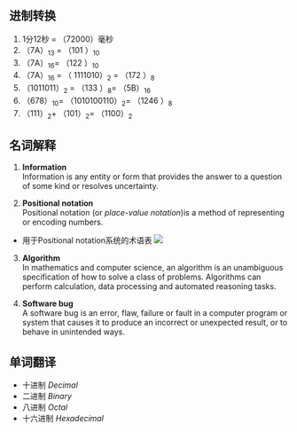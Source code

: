 ## 进制转换
1. 1分12秒 = （72000）毫秒
2. （7A）<sub>13</sub> = （101 ）<sub>10</sub>
3. （7A）<sub>16</sub>= （122 ）<sub>10</sub>
4. （7A）<sub>16</sub> = （ 1111010）<sub>2</sub> = （172 ）<sub>8</sub>
5. （1011011）<sub>2</sub> = （133 ）<sub>8</sub>= （5B）<sub>16</sub>
6. （678）<sub>10</sub>= （1010100110）<sub>2</sub>= （1246 ）<sub>8</sub>
7. （111）<sub>2</sub>+ （101）<sub>2</sub>= （1100）<sub>2</sub>

## 名词解释
1. **Information**  
Information is any entity or form that provides the answer to a question of some kind or resolves uncertainty. 

2. **Positional notation**  
Positional notation (or *place-value notation*)is a method of representing or encoding numbers.  
* 用于Positional notation系统的术语表
![](https://upload.wikimedia.org/wikipedia/commons/thumb/7/78/Positional_notation_glossary-en.svg/450px-Positional_notation_glossary-en.svg.png)

3. **Algorithm**  
In mathematics and computer science, an algorithm is an unambiguous specification of how to solve a class of problems. Algorithms can perform calculation, data processing and automated reasoning tasks.

4. **Software bug**  
A software bug is an error, flaw, failure or fault in a computer program or system that causes it to produce an incorrect or unexpected result, or to behave in unintended ways.

## 单词翻译
* 十进制 *Decimal*
* 二进制 *Binary*
* 八进制 *Octal*
* 十六进制 *Hexadecimal*


